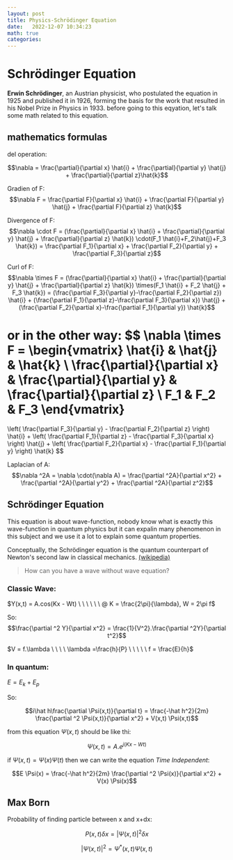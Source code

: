 ```yaml
---
layout: post
title: Physics-Schrödinger Equation
date:   2022-12-07 10:34:23
math: true
categories: 
---
```



# Schrödinger Equation

**Erwin Schrödinger**, an Austrian physicist, who postulated the equation in 1925 and published it in 1926, forming the basis for the work that resulted in his Nobel Prize in Physics in 1933.
before going to this eqyation, let's talk some math related to this equation.

## mathematics formulas

del operation:


$$\nabla = \frac{\partial}{\partial x} \hat{i} + \frac{\partial}{\partial y} \hat{j} + \frac{\partial}{\partial z}\hat{k}$$

Gradien of F:
$$\nabla F = \frac{\partial F}{\partial x} \hat{i} + \frac{\partial F}{\partial y} \hat{j} + \frac{\partial F}{\partial z} \hat{k}$$

Divergence of F:
$$\nabla \cdot F = (\frac{\partial}{\partial x} \hat{i} + \frac{\partial}{\partial y} \hat{j} + \frac{\partial}{\partial z} \hat{k}) \cdot(F_1 \hat{i}+F_2\hat{j}+F_3 \hat{k}) = \frac{\partial F_1}{\partial x} + \frac{\partial F_2}{\partial y} + \frac{\partial F_3}{\partial z}$$

Curl of F:
$$\nabla \times F = (\frac{\partial}{\partial x} \hat{i} + \frac{\partial}{\partial y} \hat{j} + \frac{\partial}{\partial z} \hat{k}) \times(F_1 \hat{i} + F_2 \hat{j} + F_3 \hat{k}) = 
(\frac{\partial F_3}{\partial y}-\frac{\partial F_2}{\partial z}) \hat{i} + (\frac{\partial F_1}{\partial z}-\frac{\partial F_3}{\partial x}) \hat{j} + (\frac{\partial F_2}{\partial x}-\frac{\partial F_1}{\partial y}) \hat{k}$$

or in the other way:
$$
\nabla \times F =
\begin{vmatrix}
\hat{i} & \hat{j} & \hat{k} \\
\frac{\partial}{\partial x} & \frac{\partial}{\partial y} & \frac{\partial}{\partial z} \\
F_1 & F_2 & F_3
\end{vmatrix}
=
\left( \frac{\partial F_3}{\partial y} - \frac{\partial F_2}{\partial z} \right) \hat{i} +
\left( \frac{\partial F_1}{\partial z} - \frac{\partial F_3}{\partial x} \right) \hat{j} +
\left( \frac{\partial F_2}{\partial x} - \frac{\partial F_1}{\partial y} \right) \hat{k}
$$


Laplacian of A:
$$\nabla ^2A = \nabla \cdot(\nabla A) = \frac{\partial ^2A}{\partial x^2} + \frac{\partial ^2A}{\partial y^2} + \frac{\partial ^2A}{\partial z^2}$$


## Schrödinger Equation

This equation is about wave-function, nobody know what is exactly this wave-function in quantum physics but it can expalin many phenomenon in this subject and we use it a lot to explain some quantum properties.

Conceptually, the Schrödinger equation is the quantum counterpart of Newton's second law in classical mechanics. [(wikipedia)](https://en.wikipedia.org/wiki/Schrödinger_equation)

>How can you have a wave without wave equation?

### Classic Wave:

$Y(x,t) = A.cos(Kx - Wt) \ \ \ \ \ \ @ K = \frac{2\pi}{\lambda}, W = 2\pi f$

So:
$$\frac{\partial ^2 Y}{\partial x^2} = \frac{1}{V^2}.\frac{\partial ^2Y}{\partial t^2}$$

$V = f.\lambda \ \ \ \ \lambda =\frac{h}{P} \ \ \ \ \  f = \frac{E}{h}$

### In quantum:

$E = E_k + E_p$

So:

$$i\hat h\frac{\partial \Psi(x,t)}{\partial t} = \frac{-\hat h^2}{2m} \frac{\partial ^2 \Psi(x,t)}{\partial x^2} + V(x,t) \Psi(x,t)$$

from this equation $\Psi(x,t)$ should be like thi:

$$\Psi(x,t) = A.e^{j(Kx - Wt)}$$

if $\Psi(x,t) = \Psi(x) \Psi(t)$ then we can write the equation *Time Independent*:

$$E \Psi(x) = \frac{-\hat h^2}{2m} \frac{\partial ^2 \Psi(x)}{\partial x^2} + V(x) \Psi(x)$$

## Max Born
Probability of finding particle between x and x+dx:

$$P(x,t)\delta x = |\Psi(x,t)|^2 \delta x$$

$$|\Psi(x,t)|^2 = \Psi ^*(x,t) \Psi(x,t)$$

